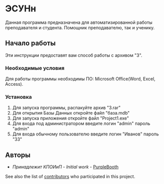 # ЭСУНн



Данная программа предназначена для автоматизированной работы преподавателя и студента. Помощник преподавателю, так и ученику.



## Начало работы



Эти инструкции предоставят вам способ работы с архивом "3".


### Необходимые условия
Для работы программы необходимы ПО: Microsoft Office(Word, Excel, Access).


### Установка
1. Для запуска программы, распакуйте архив "3.rar"
2. Для открытия Базы Данных откройте файл "база.mdb"
3. Для запуска приложения откройте файл "Project1.exe"
4. Для входа под администратором введите логин "admin" пароль "admin"
5. Для входа обычному пользователю введите логин "Иванов" пароль "33"

## Авторы

* *Принадлежит КПОИиП* - *Initial work* - [PurpleBooth](https://github.com/PurpleBooth)

See also the list of [contributors](https://github.com/your/project/contributors) who participated in this project.
